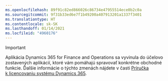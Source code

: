 ```yaml
---
ms.openlocfilehash: 89f91c82ed866026c86734e47955514ece0b2c0a
ms.sourcegitcommit: 9f31b33ed6e7f1b49200a407913201a1337f3401
ms.translationtype: HT
ms.contentlocale: sk-SK
ms.lasthandoff: 01/14/2021
ms.locfileid: "4960176"
---
```

> [!IMPORTANT]
> Aplikácia Dynamics 365 for Finance and Operations sa vyvinula do účelovo zostavených aplikácií, ktoré vám pomáhajú spravovať konkrétne obchodné funkcie. Ďalšie informácie o týchto zmenách nájdete v časti [Príručka k licencovaniu systému Dynamics 365](https://go.microsoft.com/fwlink/p/?LinkId=866544).
 
